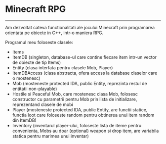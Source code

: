 # Minecraft RPG
<hr>

Am dezvoltat cateva functionalitati ale jocului Minecraft prin programarea orientata pe obiecte in C++, intr-o maniera RPG.

Programul meu foloseste clasele: 
- Items
- ItemDB (singleton, database-ul care contine fiecare item intr-un vector de obiecte de tip Items)
- Entity (clasa interfata pentru clasele Mob, Player)
- ItemDBAccess (clasa abstracta, ofera access la database claselor care o mostenesc)
- Mob (mosteneste protected IDA, public Entity, reprezinta restul de entitatii non-playable)
- Hostile si Peaceful Mob, care mostenesc clasa Mob, folosesc constructor cu parametrii pentru Mob prin lista de initializare, reprezentand clasele de mobi
- Player (mosteneste protected IDA, public Entity, are functii statice, functia loot care foloseste random pentru obtinerea unui item random din ItemDB)
- Inventory (inventarul player-ului, foloseste lista de iteme pentru convenienta, Mobs au doar (optional) weapon si drop item, are variabila statica pentru marimea unui inventar)
<br>
